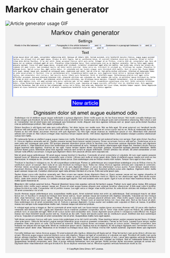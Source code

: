# Markov chain generator

![Article generator usage GIF](/readme-resources/usage.gif)
![Article generator with article](/readme-resources/with-article.png)